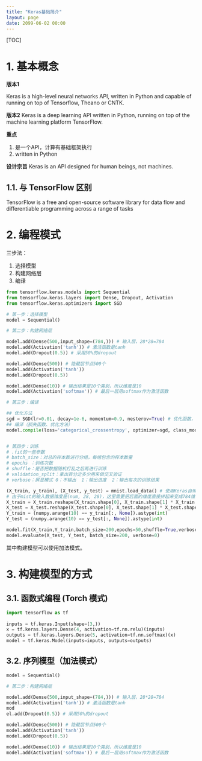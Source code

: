```yaml
---
title: "Keras基础简介"
layout: page
date: 2099-06-02 00:00
---
```


[TOC]


# 1. 基本概念

**版本1**

Keras is a high-level neural networks API, written in Python and capable of running on top of Tensorflow, Theano or CNTK. 

**版本2**
Keras is a deep learning API written in Python, running on top of the machine learning platform TensorFlow.

**重点**
1. 是一个API，计算有基础框架执行
2. written in Python


**设计宗旨**
Keras is an API designed for human beings, not machines.



## 1.1. 与 TensorFlow 区别
TensorFlow is a free and open-source software library for data flow and differentiable programming across a range of tasks


# 2. 编程模式

三步法：
1. 选择模型
2. 构建网络层
3. 编译


```python 
from tensorflow.keras.models import Sequential  
from tensorflow.keras.layers import Dense, Dropout, Activation
from tensorflow.keras.optimizers import SGD  

# 第一步：选择模型
model = Sequential()

# 第二步：构建网络层

model.add(Dense(500,input_shape=(784,))) # 输入层，28*28=784  
model.add(Activation('tanh')) # 激活函数是tanh  
model.add(Dropout(0.5)) # 采用50%的dropout

model.add(Dense(500)) # 隐藏层节点500个  
model.add(Activation('tanh'))  
model.add(Dropout(0.5))

model.add(Dense(10)) # 输出结果是10个类别，所以维度是10  
model.add(Activation('softmax')) # 最后一层用softmax作为激活函数

# 第三步：编译

## 优化方法
sgd = SGD(lr=0.01, decay=1e-6, momentum=0.9, nesterov=True) # 优化函数，设定学习率（lr）等参数  
## 编译（损失函数、优化方法）
model.compile(loss='categorical_crossentropy', optimizer=sgd, class_mode='categorical') # 使用交叉熵作为loss函数


# 第四步：训练
# .fit的一些参数
# batch_size：对总的样本数进行分组，每组包含的样本数量
# epochs ：训练次数
# shuffle：是否把数据随机打乱之后再进行训练
# validation_split：拿出百分之多少用来做交叉验证
# verbose：屏显模式 0：不输出  1：输出进度  2：输出每次的训练结果

(X_train, y_train), (X_test, y_test) = mnist.load_data() # 使用Keras自带的mnist工具读取数据（第一次需要联网）
# 由于mist的输入数据维度是(num, 28, 28)，这里需要把后面的维度直接拼起来变成784维  
X_train = X_train.reshape(X_train.shape[0], X_train.shape[1] * X_train.shape[2]) 
X_test = X_test.reshape(X_test.shape[0], X_test.shape[1] * X_test.shape[2])  
Y_train = (numpy.arange(10) == y_train[:, None]).astype(int) 
Y_test = (numpy.arange(10) == y_test[:, None]).astype(int)

model.fit(X_train,Y_train,batch_size=200,epochs=50,shuffle=True,verbose=0,validation_split=0.3)
model.evaluate(X_test, Y_test, batch_size=200, verbose=0)
```

其中构建模型可以使用加法模式。

# 3. 构建模型的方式

## 3.1. 函数式编程 (Torch 模式)

```python 
import tensorflow as tf
 
inputs = tf.keras.Input(shape=(3,))
x = tf.keras.layers.Dense(4, activation=tf.nn.relu)(inputs)
outputs = tf.keras.layers.Dense(5, activation=tf.nn.softmax)(x)
model = tf.keras.Model(inputs=inputs, outputs=outputs)

```
## 3.2. 序列模型（加法模式）

```python
model = Sequential()

# 第二步：构建网络层

model.add(Dense(500,input_shape=(784,))) # 输入层，28*28=784  
model.add(Activation('tanh')) # 激活函数是tanh  
mod
el.add(Dropout(0.5)) # 采用50%的dropout

model.add(Dense(500)) # 隐藏层节点500个  
model.add(Activation('tanh'))  
model.add(Dropout(0.5))

model.add(Dense(10)) # 输出结果是10个类别，所以维度是10  
model.add(Activation('softmax')) # 最后一层用softmax作为激活函数

```